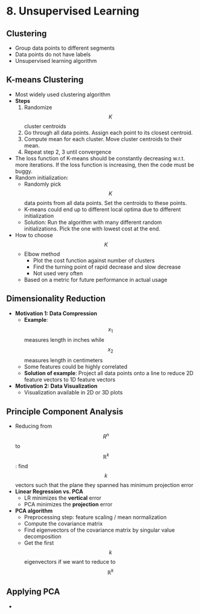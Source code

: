 # 8. Unsupervised Learning

## Clustering

* Group data points to different segments
* Data points do not have labels
* Unsupervised learning algorithm

## K-means Clustering

* Most widely used clustering algorithm
* **Steps**
  1. Randomize $$K$$ cluster centroids
  2. Go through all data points. Assign each point to its closest centroid. 
  3. Compute mean for each cluster. Move cluster centroids to their mean.
  4. Repeat step 2, 3 until convergence
* The loss function of K-means should be constantly decreasing w.r.t. more iterations. If the loss function is increasing, then the code must be buggy.
* Random initialization:
  * Randomly pick $$K$$ data points from all data points. Set the centroids to these points.
  * K-means could end up to different local optima due to different initialization
  * Solution: Run the algorithm with many different random initializations. Pick the one with lowest cost at the end.
* How to choose $$K$$
  * Elbow method
    * Plot the cost function against number of clusters
    * Find the turning point of rapid decrease and slow decrease
    * Not used very often
  * Based on a metric for future performance in actual usage

## Dimensionality Reduction

* **Motivation 1: Data Compression**
  * **Example**: $$x_1$$ measures length in inches while $$x_2$$ measures length in centimeters
  * Some features could be highly correlated
  * **Solution of example**: Project all data points onto a line to reduce 2D feature vectors to 1D feature vectors
* **Motivation 2: Data Visualization**
  * Visualization available in 2D or 3D plots

## Principle Component Analysis

* Reducing from $$R^n$$ to $$\mathbb{R}^k$$: find $$k$$ vectors such that the plane they spanned has minimum projection error
* **Linear Regression vs. PCA**
  * LR minimizes the **vertical** error
  * PCA minimizes the **projection** error
* **PCA algorithm**
  * Preprocessing step: feature scaling / mean normalization
  * Compute the covariance matrix
  * Find eigenvectors of the covariance matrix by singular value decomposition
  * Get the first $$k$$ eigenvectors if we want to reduce to $$\mathbb{R}^k$$

## Applying PCA

* 
